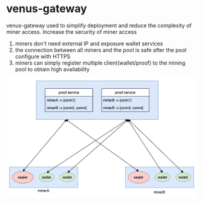 # venus-gateway

venus-gateway used to simplify deployment and reduce the complexity of miner access. Increase the security of miner access
              
1. miners don't need external IP and exposure wallet services 
2. the connection between all miners and the pool is safe  after the pool configure with HTTPS
3. miners can simply register multiple client(wallet/proof) to the mining pool to obtain high availability

![gateway](https://raw.githubusercontent.com/hunjixin/imgpool/master/gateway.png)